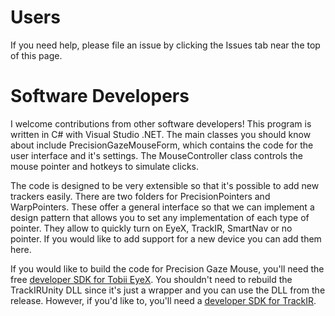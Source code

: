 # Users

If you need help, please file an issue by clicking the Issues tab near the top of this page.

# Software Developers
I welcome contributions from other software developers! This program is written in C# with Visual Studio .NET. The main classes you should know about include PrecisionGazeMouseForm, which contains the code for the user interface and it's settings. The MouseController class controls the mouse pointer and hotkeys to simulate clicks. 

The code is designed to be very extensible so that it's possible to add new trackers easily. There are two folders for PrecisionPointers and WarpPointers. These offer a general interface so that we can implement a design pattern that allows you to set any implementation of each type of pointer.  They allow to quickly turn on EyeX, TrackIR, SmartNav or no pointer. If you would like to add support for a new device you can add them here.

If you would like to build the code for Precision Gaze Mouse, you'll need the free [developer SDK for Tobii EyeX](http://developer.tobii.com/). You shouldn't need to rebuild the TrackIRUnity DLL since it's just a wrapper and you can use the DLL from the release. However, if you'd like to, you'll need a [developer SDK for TrackIR](https://www.naturalpoint.com/trackir/developers/).
